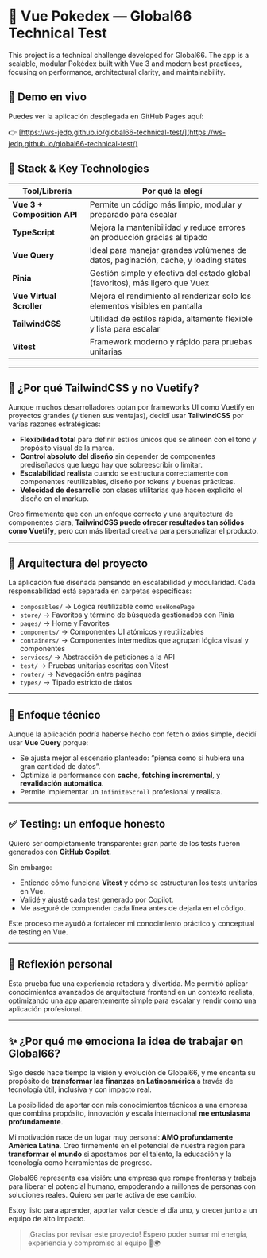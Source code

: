 # 🧪 Vue Pokedex — Global66 Technical Test

This project is a technical challenge developed for Global66. The app is a scalable, modular Pokédex built with Vue 3 and modern best practices, focusing on performance, architectural clarity, and maintainability.

## 🔗 Demo en vivo

Puedes ver la aplicación desplegada en GitHub Pages aquí:

👉 [https://ws-jedp.github.io/global66-technical-test/](https://ws-jedp.github.io/global66-technical-test/)

## 🚀 Stack & Key Technologies

| Tool/Librería               | Por qué la elegí                                                                   |
| --------------------------- | ---------------------------------------------------------------------------------- |
| **Vue 3 + Composition API** | Permite un código más limpio, modular y preparado para escalar                     |
| **TypeScript**              | Mejora la mantenibilidad y reduce errores en producción gracias al tipado          |
| **Vue Query**               | Ideal para manejar grandes volúmenes de datos, paginación, cache, y loading states |
| **Pinia**                   | Gestión simple y efectiva del estado global (favoritos), más ligero que Vuex       |
| **Vue Virtual Scroller**    | Mejora el rendimiento al renderizar solo los elementos visibles en pantalla        |
| **TailwindCSS**             | Utilidad de estilos rápida, altamente flexible y lista para escalar                |
| **Vitest**                  | Framework moderno y rápido para pruebas unitarias                                  |

---

## 🎨 ¿Por qué TailwindCSS y no Vuetify?

Aunque muchos desarrolladores optan por frameworks UI como Vuetify en proyectos grandes (y tienen sus ventajas), decidí usar **TailwindCSS** por varias razones estratégicas:

- **Flexibilidad total** para definir estilos únicos que se alineen con el tono y propósito visual de la marca.
- **Control absoluto del diseño** sin depender de componentes prediseñados que luego hay que sobreescribir o limitar.
- **Escalabilidad realista** cuando se estructura correctamente con componentes reutilizables, diseño por tokens y buenas prácticas.
- **Velocidad de desarrollo** con clases utilitarias que hacen explícito el diseño en el markup.

Creo firmemente que con un enfoque correcto y una arquitectura de componentes clara, **TailwindCSS puede ofrecer resultados tan sólidos como Vuetify**, pero con más libertad creativa para personalizar el producto.

---

## 📐 Arquitectura del proyecto

La aplicación fue diseñada pensando en escalabilidad y modularidad. Cada responsabilidad está separada en carpetas específicas:

- `composables/` → Lógica reutilizable como `useHomePage`
- `store/` → Favoritos y término de búsqueda gestionados con Pinia
- `pages/` → Home y Favorites
- `components/` → Componentes UI atómicos y reutilizables
- `containers/` → Componentes intermedios que agrupan lógica visual y componentes
- `services/` → Abstracción de peticiones a la API
- `test/` → Pruebas unitarias escritas con Vitest
- `router/` → Navegación entre páginas
- `types/` → Tipado estricto de datos

---

## 🧠 Enfoque técnico

Aunque la aplicación podría haberse hecho con fetch o axios simple, decidí usar **Vue Query** porque:

- Se ajusta mejor al escenario planteado: “piensa como si hubiera una gran cantidad de datos”.
- Optimiza la performance con **cache**, **fetching incremental**, y **revalidación automática**.
- Permite implementar un `InfiniteScroll` profesional y realista.

---

## ✅ Testing: un enfoque honesto

Quiero ser completamente transparente: gran parte de los tests fueron generados con **GitHub Copilot**.

Sin embargo:

- Entiendo cómo funciona **Vitest** y cómo se estructuran los tests unitarios en Vue.
- Validé y ajusté cada test generado por Copilot.
- Me aseguré de comprender cada línea antes de dejarla en el código.

Este proceso me ayudó a fortalecer mi conocimiento práctico y conceptual de testing en Vue.

---

## 🙌 Reflexión personal

Esta prueba fue una experiencia retadora y divertida. Me permitió aplicar conocimientos avanzados de arquitectura frontend en un contexto realista, optimizando una app aparentemente simple para escalar y rendir como una aplicación profesional.

---

## ✨ ¿Por qué me emociona la idea de trabajar en Global66?

Sigo desde hace tiempo la visión y evolución de Global66, y me encanta su propósito de **transformar las finanzas en Latinoamérica** a través de tecnología útil, inclusiva y con impacto real.

La posibilidad de aportar con mis conocimientos técnicos a una empresa que combina propósito, innovación y escala internacional **me entusiasma profundamente**.

Mi motivación nace de un lugar muy personal: **AMO profundamente América Latina**. Creo firmemente en el potencial de nuestra región para **transformar el mundo** si apostamos por el talento, la educación y la tecnología como herramientas de progreso.

Global66 representa esa visión: una empresa que rompe fronteras y trabaja para liberar el potencial humano, empoderando a millones de personas con soluciones reales. Quiero ser parte activa de ese cambio.

Estoy listo para aprender, aportar valor desde el día uno, y crecer junto a un equipo de alto impacto.

> ¡Gracias por revisar este proyecto! Espero poder sumar mi energía, experiencia y compromiso al equipo 💙🌍
